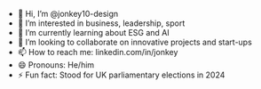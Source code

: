 - 👋 Hi, I’m @jonkey10-design
- 👀 I’m interested in business, leadership, sport
- 🌱 I’m currently learning about ESG and AI
- 💞️ I’m looking to collaborate on innovative projects and start-ups
- 📫 How to reach me: linkedin.com/in/jonkey
- 😄 Pronouns: He/him
- ⚡ Fun fact: Stood for UK parliamentary elections in 2024

<!---
jonkey10-design/jonkey10-design is a ✨ special ✨ repository because its `README.md` (this file) appears on your GitHub profile.
You can click the Preview link to take a look at your changes.
--->
